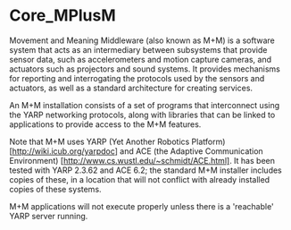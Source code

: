 Core_MPlusM
===========

Movement and Meaning Middleware (also known as M+M) is a software system that acts as an intermediary between
subsystems that provide sensor data, such as accelerometers and motion capture cameras, and actuators such as projectors and sound systems. It provides mechanisms for reporting and interrogating the protocols used by the sensors and actuators, as well as a standard architecture for creating services.

An M+M installation consists of a set of programs that interconnect using the YARP networking protocols, along with libraries that can be linked to applications to provide access to the M+M features.

Note that M+M uses YARP (Yet Another Robotics Platform) [http://wiki.icub.org/yarpdoc] and ACE (the Adaptive Communication Environment) [http://www.cs.wustl.edu/~schmidt/ACE.html]. It has been tested with YARP 2.3.62 and ACE 6.2; the standard M+M installer includes copies of these, in a location that will not conflict with already installed copies of these systems.

M+M applications will not execute properly unless there is a 'reachable' YARP server running.
